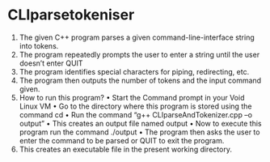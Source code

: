 # CLIparsetokeniser

1.	The given C++ program parses a given command-line-interface string into tokens. 
2.	The program repeatedly prompts the user to enter a string until the user doesn’t enter QUIT
3.	The program identifies special characters for piping, redirecting, etc. 
4.	The program then outputs the number of tokens and the input command given.
5.	How to run this program?
•	Start the Command prompt in your Void Linux VM
•	Go to the directory where this program is stored using the command cd
•	Run the command “g++ CLIparseAndTokenizer.cpp –o output”
•	This creates an output file named output
•	Now to execute this program run the command ./output
•	The program then asks the user to enter the command to be parsed or QUIT to exit the program.
6.	This creates an executable file in the present working directory.
